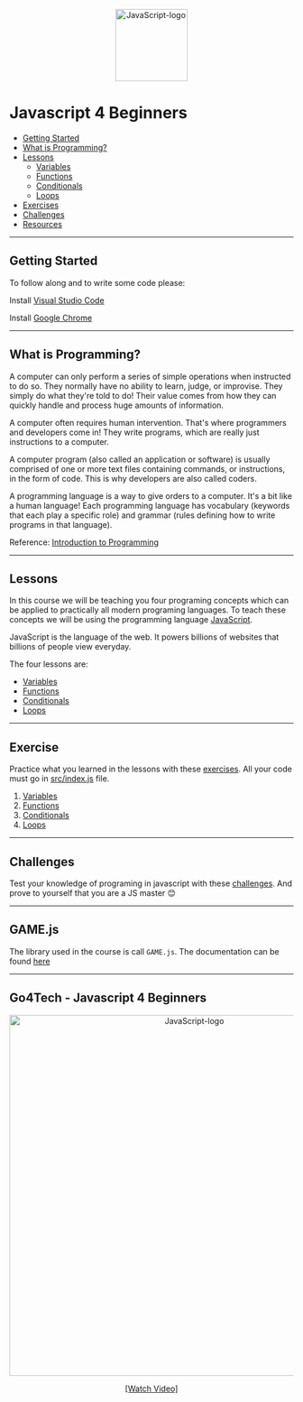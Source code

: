 <p align="center">
<a title="Ramaksoud2000 via Chris Williams [Public domain], via Wikimedia Commons" href="https://commons.wikimedia.org/wiki/File:JavaScript-logo.png"><img width="128" alt="JavaScript-logo" src="https://upload.wikimedia.org/wikipedia/commons/thumb/6/6a/JavaScript-logo.png/128px-JavaScript-logo.png"></a>
</p>

# Javascript 4 Beginners

- [Getting Started](#getting-started)
- [What is Programming?](#what-is-programming)
- [Lessons](Lessons/)
  - [Variables](Lessons/1.%20Variables.md)
  - [Functions](Lessons/2.%20Functions.md)
  - [Conditionals](Lessons/3.%20Conditionals.md)
  - [Loops](Lessons/4.%20Loops.md)
- [Exercises](Exercises/)
- [Challenges](Challenges/)
- [Resources](Resources/)

---

## Getting Started

To follow along and to write some code please:

Install [Visual Studio Code](https://code.visualstudio.com/Download)

Install [Google Chrome](https://www.google.com/chrome/)

---

## What is Programming?

A computer can only perform a series of simple operations when instructed to do so. They normally have no ability to learn, judge, or improvise. They simply do what they're told to do! Their value comes from how they can quickly handle and process huge amounts of information.

A computer often requires human intervention. That's where programmers and developers come in! They write programs, which are really just instructions to a computer.

A computer program (also called an application or software) is usually comprised of one or more text files containing commands, or instructions, in the form of code. This is why developers are also called coders.

A programming language is a way to give orders to a computer. It's a bit like a human language! Each programming language has vocabulary (keywords that each play a specific role) and grammar (rules defining how to write programs in that language).

Reference: [Introduction to Programming](https://openclassrooms.com/en/courses/3523231-learn-to-code-with-javascript/3673541-introduction-to-programming)

---

## Lessons 
In this course we will be teaching you four programing concepts which can be applied to practically all modern programing languages. To teach these concepts we will be using the programming language [JavaScript](https://www.javascript.com/).

JavaScript is the language of the web. It powers billions of websites that billions of people view everyday.

The four lessons are:

  - [Variables](Lessons/1.%20Variables.md)
  - [Functions](Lessons/2.%20Functions.md)
  - [Conditionals](Lessons/3.%20Conditionals.md)
  - [Loops](Lessons/4.%20Loops.md)

---

## Exercise

Practice what you learned in the lessons with these [exercises](Exercises/). All your code must go in [src/index.js](src/index.js) file.

1. [Variables](Exercises/1.%20Variables.md)
2. [Functions](Exercises/2.%20Functions.md)
3. [Conditionals](Exercises/3.%20Conditionals.md)
4. [Loops](Exercises/4.%20Loops.md)

---

## Challenges

Test your knowledge of programing in javascript with these [challenges](Challenges/). And prove to yourself that you are a JS master 😊

---

## GAME.js

The library used in the course is call `GAME.js`. The documentation can be found [here](lib/documentation)

---

## Go4Tech - Javascript 4 Beginners

<p align="center">
<a title="Go4Tech - Javascript 4 Beginners" href="https://vimeo.com/301756824"><img width="640" alt="JavaScript-logo" src="https://i.vimeocdn.com/video/740451786_640.webp"></a>
</p>
<p align="center">
<a title="Go4Tech - Javascript 4 Beginners" href="https://vimeo.com/301756824">[Watch Video]</a>

</p>